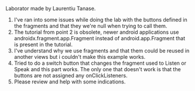 Laborator made by Laurentiu Tanase.

1. I've ran into some issues while doing the lab with the buttons defined in the fragments and that they we're null when trying to call them.
2. The tutorial from point 2 is obsolete, newer android applications use androidx.fragment.app.Fragment instead of android.app.Fragment that is present in the tutorial.
3. I've understand why we use fragments and that them could be reused in another views but i couldn't make this example works.
4. Tried to do a switch button that changes the fragment used to Listen or Speak and this part works. The only one that doesn't work is that the buttons are not assigned any onClickListeners.
5. Please review and help with some indications.
